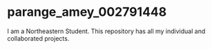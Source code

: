 # parange_amey_002791448
I am a Northeastern Student. This repository has all my individual and collaborated projects.
